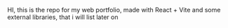 HI, this is the repo for my web portfolio, made with React + Vite and some external libraries, that i will list later on

